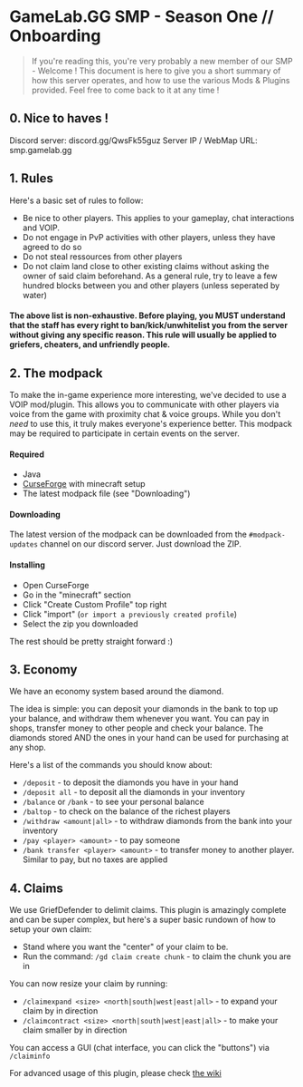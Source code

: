 # GameLab.GG SMP - Season One // Onboarding

> If you're reading this, you're very probably a new member of our SMP - Welcome !
This document is here to give you a short summary of how this server operates, and how to use the various Mods & Plugins provided. Feel free to come back to it at any time !


## 0. Nice to haves !
Discord server: discord.gg/QwsFk55guz
Server IP / WebMap URL: smp.gamelab.gg

## 1. Rules

Here's a basic set of rules to follow:

* Be nice to other players. This applies to your gameplay, chat interactions and VOIP.
* Do not engage in PvP activities with other players, unless they have agreed to do so
* Do not steal ressources from other players
* Do not claim land close to other existing claims without asking the owner of said claim beforehand. As a general rule, try to leave a few hundred blocks between you and other players (unless seperated by water)

#### The above list is non-exhaustive. Before playing, you MUST understand that the staff has every right to ban/kick/unwhitelist you from the server without giving any specific reason. This rule will usually be applied to griefers, cheaters, and unfriendly people.

## 2. The modpack

To make the in-game experience more interesting, we've decided to use a VOIP mod/plugin. This allows you to communicate with other players via voice from the game with proximity chat & voice groups. While you don't *need* to use this, it truly makes everyone's experience better.
This modpack may be required to participate in certain events on the server.

#### Required
* Java
* [CurseForge](https://download.curseforge.com/) with minecraft setup
* The latest modpack file (see "Downloading")

#### Downloading
The latest version of the modpack can be downloaded from the `#modpack-updates` channel on our discord server. Just download the ZIP.
#### Installing
* Open CurseForge
* Go in the "minecraft" section
* Click "Create Custom Profile" top right
* Click "import" (`or import a previously created profile`)
* Select the zip you downloaded

The rest should be pretty straight forward :)

## 3. Economy
We have an economy system based around the diamond.

The idea is simple: you can deposit your diamonds in the bank to top up your balance, and withdraw them whenever you want. You can pay in shops, transfer money to other people and check your balance. The diamonds stored AND the ones in your hand can be used for purchasing at any shop.

Here's a list of the commands you should know about:

* `/deposit` - to deposit the diamonds you have in your hand
* `/deposit all` - to deposit all the diamonds in your inventory
* `/balance` or `/bank` - to see your personal balance
* `/baltop` - to check on the balance of the richest players
* `/withdraw <amount|all>` - to withdraw diamonds from the bank into your inventory
* `/pay <player> <amount>` - to pay someone
* `/bank transfer <player> <amount>` - to transfer money to another player. Similar to pay, but no taxes are applied

## 4. Claims
We use GriefDefender to delimit claims. This plugin is amazingly complete and can be super complex, but here's a super basic rundown of how to setup your own claim:

* Stand where you want the "center" of your claim to be.
* Run the command: `/gd claim create chunk` - to claim the chunk you are in

You can now resize your claim by running:
* `/claimexpand <size> <north|south|west|east|all>` - to expand your claim by <size> in direction <direction>
* `/claimcontract <size> <north|south|west|east|all>` - to make your claim smaller by <size> in direction <direction>

You can access a GUI (chat interface, you can click the "buttons") via `/claiminfo`

For advanced usage of this plugin, please check [the wiki](https://github.com/bloodmc/GriefDefender/wiki)

